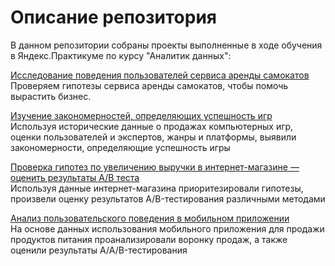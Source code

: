 # Описание репозитория
В данном репозитории собраны проекты выполненные в ходе обучения в Яндекс.Практикуме по курсу "Аналитик данных":

[Исследование поведения пользователей сервиса аренды самокатов](https://github.com/dvechkanova/training-projects/tree/main/Статистический%20анализ%20данных)  
Проверяем гипотезы сервиса аренды самокатов, чтобы помочь вырастить бизнес.

[Изучение закономерностей, определяющих успешность игр](https://github.com/dvechkanova/training-projects/tree/main/Сборный%20проект%201#изучение-закономерностей-определяющих-успешность-игр)  
Используя исторические данные о продажах компьютерных игр, оценки пользователей и экспертов, жанры и платформы, выявили закономерности, определяющие успешность игры

[Проверка гипотез по увеличению выручки в интернет-магазине — оценить результаты A/B теста](https://github.com/dvechkanova/training-projects/tree/main/Принятие%20решений%20в%20бизнесе)  
Используя данные интернет-магазина приоритезировали гипотезы, произвели оценку результатов A/B-тестирования различными методами

[Анализ пользовательского поведения в мобильном приложении](https://github.com/dvechkanova/training-projects/tree/main/Сборный%20проект%202)  
На основе данных использования мобильного приложения для продажи продуктов питания проанализировали воронку продаж, а также оценили результаты A/A/B-тестирования

